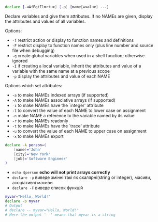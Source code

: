 ```bash
declare [-aAfFgiIlnrtux] [-p] [name[=value] ...]
```

Declare variables and give them attributes. If no NAMEs are given, display the attributes and values of all variables.

Options:
- ```-f``` restrict action or display to function names and definitions
- ```-F``` restrict display to function names only (plus line number and source file when debugging)
- ```-g``` create global variables when used in a shell function; otherwise ignored
- ```-I``` if creating a local variable, inherit the attributes and value of a variable with the same name at a previous scope
- ```-p``` display the attributes and value of each NAME

Options which set attributes:
- ```-a``` to make NAMEs indexed arrays (if supported)
- ```-A``` to make NAMEs associative arrays (if supported)
- ```-i``` to make NAMEs have the `integer' attribute
- ```-l``` to convert the value of each NAME to lower case on assignment
- ```-n``` make NAME a reference to the variable named by its value
- ```-r``` to make NAMEs readonly
- ```-t``` to make NAMEs have the `trace' attribute
- ```-u``` to convert the value of each NAME to upper case on assignment
- ```-x``` to make NAMEs export

```bash
declare -A person=(
    [name]='John'
    [city]='New York'
    [job]='Software Engineer'
)
```
- ```echo $person``` __echo will not print arrays correctly__
- ```declare -p``` виведе змінні такі як скалярні(string or integer), масиви, асоціативні масиви
- ```declare -F``` виведе список функцій

```bash
myvar="Hello, World!"
declare -p myvar
# Output
# declare -- myvar="Hello, World!"
# Here the output '--' means that myvar is a string
```
